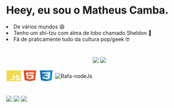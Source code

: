 # Heey, eu sou o Matheus Camba.
<li>De vários mundos 😄</li>
<li>Tenho um shi-tzu com alma de lobo chamado Sheldon 🐺</li>
<li>Fã de praticamente tudo da cultura pop/geek  🤓</li>

#

<div align="center">
  <img height="180em" src="https://github-readme-stats.vercel.app/api?username=matheuscamba&show_icons=true&theme=midnight-purple&include_all_commits=true&count_private=true"/>
  <img height="180em" src="https://github-readme-stats.vercel.app/api/top-langs/?username=matheuscamba&layout=compact&langs_count=7&theme=midnight-purple"/>
</div>

<div style="display: inline_block"><br>
  <img align="center" alt="Rafa-Js" height="30" width="40" src="https://raw.githubusercontent.com/devicons/devicon/master/icons/javascript/javascript-plain.svg">
  <img align="center" alt="Rafa-HTML" height="30" width="40" src="https://raw.githubusercontent.com/devicons/devicon/master/icons/html5/html5-original.svg">
  <img align="center" alt="Rafa-CSS" height="30" width="40" src="https://raw.githubusercontent.com/devicons/devicon/master/icons/css3/css3-original.svg">
  <img align="center" alt="Rafa-nodeJs" height="30" width="40" src="https://cdn.jsdelivr.net/gh/devicons/devicon@v2.14.0/devicon.min.css">

</div>

#

<div> 
  <a href="https://www.instagram.com/matheuscamba/" target="_blank"><img src="https://img.shields.io/badge/-Instagram-%23E4405F?style=for-the-badge&logo=instagram&logoColor=white" target="_blank"></a>
  <a href = "mailto:mhscamba@gmail.com"><img src="https://img.shields.io/badge/-Gmail-%23333?style=for-the-badge&logo=gmail&logoColor=white" target="_blank"></a>
 	<a href="https://www.twitch.tv/matheuscamba" target="_blank"><img src="https://img.shields.io/badge/Twitch-9146FF?style=for-the-badge&logo=twitch&logoColor=white" target="_blank"></a>
</div>
